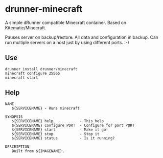 # drunner-minecraft

A simple dRunner compatible Minecraft container. Based on Kitematic/Minecraft.

Pauses server on backup/restore. All data and configuration in backup. Can run multiple servers on
a host just by using different ports. :-)

## Use

```
drunner install drunner/minecraft
minecraft configure 25565
minecraft start
```

## Help

```
NAME
   ${SERVICENAME} - Runs minecraft
       
SYNOPSIS
   ${SERVICENAME} help            - This help
   ${SERVICENAME} configure PORT  - Configure for port PORT
   ${SERVICENAME} start           - Make it go!
   ${SERVICENAME} stop            - Stop it
   ${SERVICENAME} status          - Is it running?
   
DESCRIPTION
   Built from ${IMAGENAME}.
```